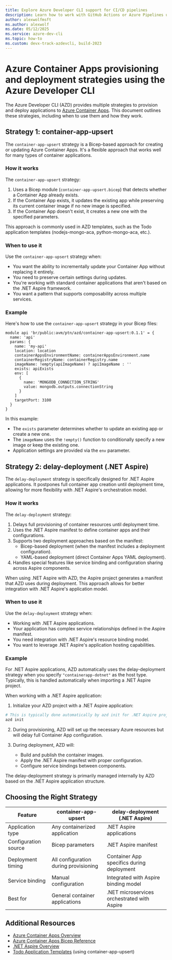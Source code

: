 ```yaml
---
title: Explore Azure Developer CLI support for CI/CD pipelines
description: Learn how to work with GitHub Actions or Azure Pipelines using the Azure Developer CLI.
author: alexwolfmsft
ms.author: alexwolf
ms.date: 05/12/2025
ms.service: azure-dev-cli
ms.topic: how-to
ms.custom: devx-track-azdevcli, build-2023
---
```


# Azure Container Apps provisioning and deployment strategies using the Azure Developer CLI

The Azure Developer CLI (AZD) provides multiple strategies to provision and deploy applications to [Azure Container Apps](/azure/container-apps/overview). This document outlines these strategies, including when to use them and how they work.

## Strategy 1: container-app-upsert

The `container-app-upsert` strategy is a Bicep-based approach for creating or updating Azure Container Apps. It's a flexible approach that works well for many types of container applications.

### How it works

The `container-app-upsert` strategy:

1. Uses a Bicep module (`container-app-upsert.bicep`) that detects whether a Container App already exists.
2. If the Container App exists, it updates the existing app while preserving its current container image if no new image is specified.
3. If the Container App doesn't exist, it creates a new one with the specified parameters.

This approach is commonly used in AZD templates, such as the Todo application templates (nodejs-mongo-aca, python-mongo-aca, etc.).

### When to use it

Use the `container-app-upsert` strategy when:

- You want the ability to incrementally update your Container App without replacing it entirely.
- You need to preserve certain settings during updates.
- You're working with standard container applications that aren't based on the .NET Aspire framework.
- You want a pattern that supports composability across multiple services.

### Example

Here's how to use the `container-app-upsert` strategy in your Bicep files:

```bicep
module api 'br/public:avm/ptn/azd/container-app-upsert:0.1.1' = {
  name: 'api'
  params: {
    name: 'my-api'
    location: location
    containerAppsEnvironmentName: containerAppsEnvironment.name
    containerRegistryName: containerRegistry.name
    imageName: !empty(apiImageName) ? apiImageName : ''
    exists: apiExists
    env: [
      {
        name: 'MONGODB_CONNECTION_STRING'
        value: mongodb.outputs.connectionString
      }
    ]
    targetPort: 3100
  }
}
```

In this example:
- The `exists` parameter determines whether to update an existing app or create a new one.
- The `imageName` uses the `!empty()` function to conditionally specify a new image or keep the existing one.
- Application settings are provided via the `env` parameter.

## Strategy 2: delay-deployment (.NET Aspire)

The `delay-deployment` strategy is specifically designed for .NET Aspire applications. It postpones full container app creation until deployment time, allowing for more flexibility with .NET Aspire's orchestration model.

### How it works

The `delay-deployment` strategy:

1. Delays full provisioning of container resources until deployment time.
2. Uses the .NET Aspire manifest to define container apps and their configurations.
3. Supports two deployment approaches based on the manifest:
   - Bicep-based deployment (when the manifest includes a deployment configuration).
   - YAML-based deployment (direct Container Apps YAML deployment).
4. Handles special features like service binding and configuration sharing across Aspire components.

When using .NET Aspire with AZD, the Aspire project generates a manifest that AZD uses during deployment. This approach allows for better integration with .NET Aspire's application model.

### When to use it

Use the `delay-deployment` strategy when:

- Working with .NET Aspire applications.
- Your application has complex service relationships defined in the Aspire manifest.
- You need integration with .NET Aspire's resource binding model.
- You want to leverage .NET Aspire's application hosting capabilities.

### Example

For .NET Aspire applications, AZD automatically uses the delay-deployment strategy when you specify `"containerapp-dotnet"` as the host type. Typically, this is handled automatically when importing a .NET Aspire project.

When working with a .NET Aspire application:

1. Initialize your AZD project with a .NET Aspire application:

```bash
# This is typically done automatically by azd init for .NET Aspire projects
azd init
```

2. During provisioning, AZD will set up the necessary Azure resources but will delay full Container App configuration.

3. During deployment, AZD will:
   - Build and publish the container images.
   - Apply the .NET Aspire manifest with proper configuration.
   - Configure service bindings between components.

The delay-deployment strategy is primarily managed internally by AZD based on the .NET Aspire application structure.

## Choosing the Right Strategy

| Feature                | container-app-upsert         | delay-deployment (.NET Aspire) |
|------------------------|------------------------------|-------------------------------|
| Application type       | Any containerized application| .NET Aspire applications      |
| Configuration source   | Bicep parameters             | .NET Aspire manifest          |
| Deployment timing      | All configuration during provisioning | Container App specifics during deployment |
| Service binding        | Manual configuration         | Integrated with Aspire binding model |
| Best for               | General container applications | .NET microservices orchestrated with Aspire |

## Additional Resources

- [Azure Container Apps Overview](/azure/container-apps/overview)
- [Azure Container Apps Bicep Reference](/azure/templates/microsoft.app/containerapps)
- [.NET Aspire Overview](/dotnet/aspire/get-started/aspire-overview)
- [Todo Application Templates](https://github.com/Azure-Samples/todo-nodejs-mongo) (using container-app-upsert)

